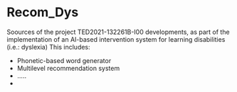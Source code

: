 # Recom_Dys
Soources of the project TED2021-132261B-I00 developments, as part of the implementation of an AI-based intervention system for learning disabilities (i.e.: dyslexia)
This includes:
  - Phonetic-based word generator
  - Multilevel recommendation system
  - .....
  - 
